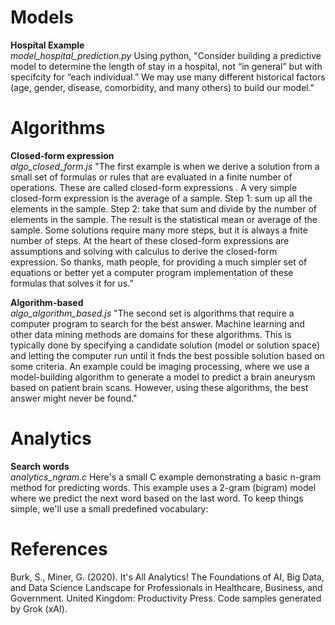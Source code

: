 # Models

**Hospital Example**  
*model_hospital_prediction.py* Using python, "Consider building a predictive model to determine the length of stay in a hospital, not “in general” but with specifcity for “each individual.” We may use many different historical factors (age, gender, disease, comorbidity, and many others) to build our model."

# Algorithms

**Closed-form expression**  
*algo_closed_form.js* "The first example  is when we derive a solution from a small set of formulas or rules that are evaluated in a finite number of operations. These are called closed-form expressions . A very simple closed-form expression is the average of a sample. Step 1: sum up all the elements in the sample. Step 2: take that sum and divide by the number of elements in the sample. The result is the statistical mean or average of the sample. Some solutions require many more steps, but it is always a fnite number of steps. At the heart of these closed-form expressions are assumptions and solving with calculus to derive the closed-form expression. So thanks, math people, for providing a much simpler set of equations or better yet a computer program implementation of these formulas that solves it for us." 

**Algorithm-based**  
*algo_algorithm_based.js* "The second set  is algorithms that require a computer program to search for the best answer. Machine learning and other data mining methods are domains for these algorithms. This is typically done by specifying a candidate solution (model or solution space) and letting the computer run until it fnds the best possible solution based on some criteria. An example could be imaging processing, where we use a model-building algorithm to generate a model to predict a brain aneurysm based on patient brain scans. However, using these algorithms, the best answer might never be found." 

# Analytics

**Search words**  
*analytics_ngram.c* Here's a small C example demonstrating a basic n-gram method for predicting words. This example uses a 2-gram (bigram) model where we predict the next word based on the last word. To keep things simple, we'll use a small predefined vocabulary:

# References
Burk, S., Miner, G. (2020). It's All Analytics! The Foundations of AI, Big Data, and Data Science Landscape for Professionals in Healthcare, Business, and Government. United Kingdom: Productivity Press. Code samples generated by Grok (xAI).
